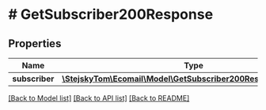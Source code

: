 # # GetSubscriber200Response

## Properties

Name | Type | Description | Notes
------------ | ------------- | ------------- | -------------
**subscriber** | [**\StejskyTom\Ecomail\Model\GetSubscriber200ResponseSubscriber**](GetSubscriber200ResponseSubscriber.md) |  | [optional]

[[Back to Model list]](../../README.md#models) [[Back to API list]](../../README.md#endpoints) [[Back to README]](../../README.md)
